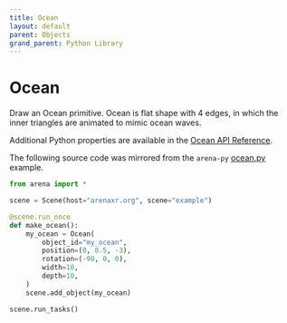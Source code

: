 ```yaml
---
title: Ocean
layout: default
parent: Objects
grand_parent: Python Library
---
```


# Ocean

Draw an Ocean primitive. Ocean is flat shape with 4 edges, in which the inner triangles are animated to mimic ocean waves.

Additional Python properties are available in the [Ocean API Reference](/content/python-api/objects/ocean).

The following source code was mirrored from the `arena-py` [ocean.py](https://github.com/arenaxr/arena-py/blob/master/examples/objects/ocean.py) example.

```python
from arena import *

scene = Scene(host="arenaxr.org", scene="example")

@scene.run_once
def make_ocean():
    my_ocean = Ocean(
        object_id="my_ocean",
        position=(0, 0.5, -3),
        rotation=(-90, 0, 0),
        width=10,
        depth=10,
    )
    scene.add_object(my_ocean)

scene.run_tasks()
```
